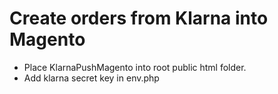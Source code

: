 # Create orders from Klarna into Magento

- Place KlarnaPushMagento into root public html folder.
- Add klarna secret key in env.php
